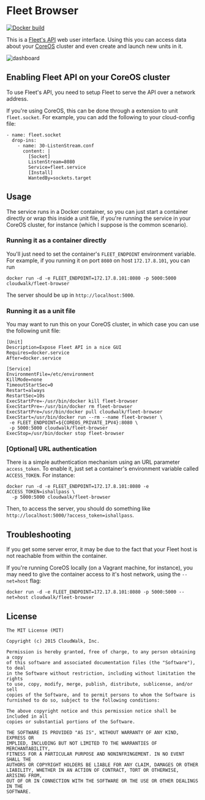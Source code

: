# Fleet Browser

[![Docker build](http://dockeri.co/image/cloudwalk/fleet-browser)](https://registry.hub.docker.com/u/cloudwalk/fleet-browser/)

This is a [Fleet's API](https://github.com/coreos/fleet/blob/master/Documentation/api-v1.md) web user interface.
Using this you can access data about your [CoreOS](https://coreos.com/) cluster and even create and launch new units in it.

![dashboard](https://rawgithub.com/cloudwalkio/fleet-browser/master/docs/images/dashboard.png)

## Enabling Fleet API on your CoreOS cluster

To use Fleet's API, you need to setup Fleet to serve the API over a network address.

If you're using CoreOS, this can be done through a extension to unit `fleet.socket`. For example, you can
add the following to your cloud-config file:

```
- name: fleet.socket
  drop-ins:
    - name: 30-ListenStream.conf
      content: |
        [Socket]
        ListenStream=8080
        Service=fleet.service
        [Install]
        WantedBy=sockets.target
```

## Usage

The service runs in a Docker container, so you can just start a container directly
or wrap this inside a unit file, if you're running the service in your CoreOS cluster,
for instance (which I suppose is the common scenario).

### Running it as a container directly

You'll just need to set the container's `FLEET_ENDPOINT` environment
variable. For example, if you running it on port `8080` on host `172.17.8.101`, you can run

```
docker run -d -e FLEET_ENDPOINT=172.17.8.101:8080 -p 5000:5000 cloudwalk/fleet-browser
```

The server should be up in `http://localhost:5000`.

### Running it as a unit file

You may want to run this on your CoreOS cluster, in which case you can use the
following unit file:

```
[Unit]
Description=Expose Fleet API in a nice GUI
Requires=docker.service
After=docker.service  

[Service]
EnvironmentFile=/etc/environment
KillMode=none
TimeoutStartSec=0
Restart=always
RestartSec=10s
ExecStartPre=-/usr/bin/docker kill fleet-browser
ExecStartPre=-/usr/bin/docker rm fleet-browser
ExecStartPre=/usr/bin/docker pull cloudwalk/fleet-browser
ExecStart=/usr/bin/docker run --rm --name fleet-browser \
 -e FLEET_ENDPOINT=${COREOS_PRIVATE_IPV4}:8080 \
 -p 5000:5000 cloudwalk/fleet-browser
ExecStop=/usr/bin/docker stop fleet-browser
```

### [Optional] URL authentication

There is a simple authentication mechanism using an URL parameter `access_token`.
To enable it, just set a container's environment variable called `ACCESS_TOKEN`.
For instance:

```
docker run -d -e FLEET_ENDPOINT=172.17.8.101:8080 -e ACCESS_TOKEN=ishallpass \
  -p 5000:5000 cloudwalk/fleet-browser
```

Then, to access the server, you should do something like
`http://localhost:5000/?access_token=ishallpass`.

## Troubleshooting

If you get some server error, it may be due to the fact that your Fleet host is not reachable from
within the container.

If you're running CoreOS locally (on a Vagrant machine, for instance), you may need to give
the container access to it's host network, using the `--net=host` flag:

```
docker run -d -e FLEET_ENDPOINT=172.17.8.101:8080 -p 5000:5000 --net=host cloudwalk/fleet-browser
```

## License

```
The MIT License (MIT)

Copyright (c) 2015 CloudWalk, Inc.

Permission is hereby granted, free of charge, to any person obtaining a copy
of this software and associated documentation files (the "Software"), to deal
in the Software without restriction, including without limitation the rights
to use, copy, modify, merge, publish, distribute, sublicense, and/or sell
copies of the Software, and to permit persons to whom the Software is
furnished to do so, subject to the following conditions:

The above copyright notice and this permission notice shall be included in all
copies or substantial portions of the Software.

THE SOFTWARE IS PROVIDED "AS IS", WITHOUT WARRANTY OF ANY KIND, EXPRESS OR
IMPLIED, INCLUDING BUT NOT LIMITED TO THE WARRANTIES OF MERCHANTABILITY,
FITNESS FOR A PARTICULAR PURPOSE AND NONINFRINGEMENT. IN NO EVENT SHALL THE
AUTHORS OR COPYRIGHT HOLDERS BE LIABLE FOR ANY CLAIM, DAMAGES OR OTHER
LIABILITY, WHETHER IN AN ACTION OF CONTRACT, TORT OR OTHERWISE, ARISING FROM,
OUT OF OR IN CONNECTION WITH THE SOFTWARE OR THE USE OR OTHER DEALINGS IN THE
SOFTWARE.
```
